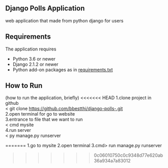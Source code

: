  ## Django Polls Application
   web application that made from python django for users

 ## Requirements

 The application requires
 * Python 3.6 or newer
 * Django 2.1.2 or newer
 * Python add-on packages as in [requirements.txt](requirements.txt)

 ## How to Run

 (how to run the application, briefly)
<<<<<<< HEAD
 1.clone project in github    
 < git clone https://github.com/bbestthi/django-polls-.git    
 2.open terminal for go to website    
 3.entrance to file that we want to run    
 < cmd mysite    
 4.run server    
 < py manage.py runserver    
 
=======
 1.go to mysite
 2.open terminal
 3.cmd> run manage.py runserver
>>>>>>> 0c06010750c0c9348d77e620ab36a934a7a83012

